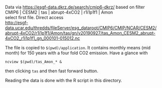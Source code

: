Data via https://esgf-data.dkrz.de/search/cmip6-dkrz/ based on filter  
CMIP6 | CESM2 | tas | abrupt-4xCO2 | r1i1p1f1 | Amon  
select first file. Direct access  
http://esgf-data.ucar.edu/thredds/fileServer/esg_dataroot/CMIP6/CMIP/NCAR/CESM2/abrupt-4xCO2/r1i1p1f1/Amon/tas/gn/v20190927/tas_Amon_CESM2_abrupt-4xCO2_r1i1p1f1_gn_000101-015012.nc

The file is copied to `$(pwd)/application`. It contains monthly means (mid month) for 150 years with a four fold CO2 emission.
Have a glance with 
```
ncview $(pwd)/tas_Amon_* &
```
then clicking `tas` and then fast forward button.


Reading the data is done with the R script in this directory.